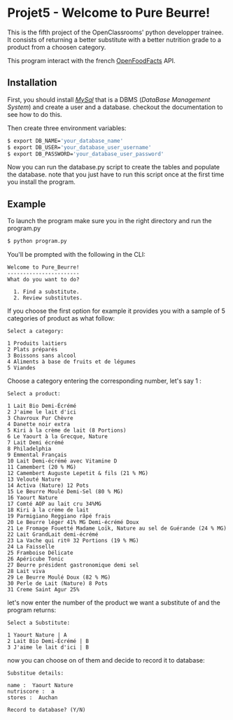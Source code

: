 # Projet5 - Welcome to Pure Beurre!

This is the fifth project of the OpenClassrooms' python developper trainee.
It consists of returning a better substitute with a better nutrition grade to a product from a choosen category.

This program interact with the french [OpenFoodFacts](https://fr.openfoodfacts.org) API.

## Installation

First, you should install _[MySql](https://www.mysql.com)_ that is a DBMS (*DataBase Management System*) and create a user and a database. checkout the documentation to see how to do this.

Then create three environment variables:

```bash
$ export DB_NAME='your_database_name'
$ export DB_USER='your_database_user_username'
$ export DB_PASSWORD='your_database_user_password'
```

Now you can run the database.py script to create the tables and populate the database. note that you just have to run this script once at the first time you install the program.

## Example

To launch the program make sure you in the right directory and run the program.py

```bash
$ python program.py
```

You'll be prompted with the following in the CLI:

```
Welcome to Pure_Beurre!
-----------------------
What do you want to do?

  1. Find a substitute.
  2. Review substitutes.
```
If you choose the first option for example it provides you with a sample of 5 categories of product as what follow:

```
Select a category:

1 Produits laitiers
2 Plats préparés
3 Boissons sans alcool
4 Aliments à base de fruits et de légumes
5 Viandes
```

Choose a category entering the corresponding number, let's say 1 :

```
Select a product:

1 Lait Bio Demi-Écrémé
2 J'aime le lait d'ici
3 Chavroux Pur Chèvre
4 Danette noir extra
5 Kiri à la crème de lait (8 Portions)
6 Le Yaourt à la Grecque, Nature
7 Lait Demi écrémé
8 Philadelphia
9 Emmental Français
10 Lait Demi-écrémé avec Vitamine D
11 Camembert (20 % MG)
12 Camembert Auguste Lepetit & fils (21 % MG)
13 Velouté Nature
14 Activa (Nature) 12 Pots
15 Le Beurre Moulé Demi-Sel (80 % MG)
16 Yaourt Nature
17 Comté AOP au lait cru 34%MG
18 Kiri à la crème de lait
19 Parmigiano Reggiano râpé frais
20 Le Beurre léger 41% MG Demi-écrémé Doux
21 Le Fromage Fouetté Madame Loïk, Nature au sel de Guérande (24 % MG)
22 Lait GrandLait demi-écrémé
23 La Vache qui rit® 32 Portions (19 % MG)
24 La Faisselle
25 Framboise Délicate
26 Apéricube Tonic
27 Beurre président gastronomique demi sel
28 Lait viva
29 Le Beurre Moulé Doux (82 % MG)
30 Perle de Lait (Nature) 8 Pots
31 Creme Saint Agur 25%
```

let's now enter the number of the product we want a substitute of and the program returns:

```
Select a Substitute:

1 Yaourt Nature | A
2 Lait Bio Demi-Écrémé | B
3 J'aime le lait d'ici | B
```
 
 now you can choose on of them and decide to record it to database:

 ```
Substitue details:

name :  Yaourt Nature
nutriscore :  a
stores :  Auchan

Record to database? (Y/N)
```
